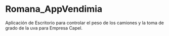 # Romana_AppVendimia
 Aplicación de Escritorio para controlar el peso de los camiones y la toma de grado de la uva para Empresa Capel.
